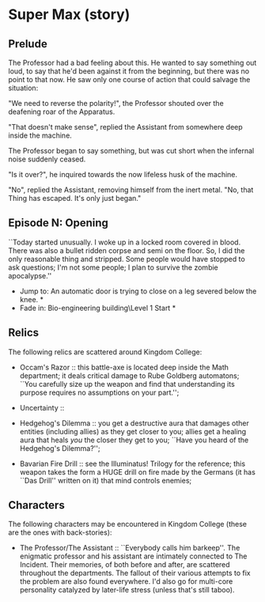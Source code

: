 Super Max (story)
=================

Prelude
-------

The Professor had a bad feeling about this.  He wanted to say
something out loud, to say that he'd been against it from the
beginning, but there was no point to that now.  He saw only one course
of action that could salvage the situation:

"We need to reverse the polarity!", the Professor shouted over the
deafening roar of the Apparatus.

"That doesn't make sense", replied the Assistant from somewhere deep
inside the machine.

The Professor began to say something, but was cut short when the
infernal noise suddenly ceased.

"Is it over?", he inquired towards the now lifeless husk of the
machine.

"No", replied the Assistant, removing himself from the inert metal.
"No, that Thing has escaped.  It's only just began."

Episode N: Opening
------------------

``Today started unusually.  I woke up in a locked room covered in
blood.  There was also a bullet ridden corpse and semi on the floor.
So, I did the only reasonable thing and stripped.  Some people would
have stopped to ask questions; I'm not some people; I plan to survive
the zombie apocalypse.''

* Jump to: An automatic door is trying to close on a leg severed below
  the knee. *
* Fade in: Bio-engineering building\\Level 1 Start *

Relics
------

The following relics are scattered around Kingdom College:

  - Occam's Razor :: this battle-axe is located deep inside the Math
                     department; it deals critical damage to Rube
                     Goldberg automatons; ``You carefully size up the
                     weapon and find that understanding its purpose
                     requires no assumptions on your part.'';

  - Uncertainty ::

  - Hedgehog's Dilemma :: you get a destructive aura that damages
                          other entities (including allies) as they
                          get closer to you; allies get a healing aura
                          that heals *you* the closer they get to you;
                          ``Have you heard of the Hedgehog's
                          Dilemma?'';

  - Bavarian Fire Drill :: see the Illuminatus! Trilogy for the
                           reference; this weapon takes the form a
                           HUGE drill on fire made by the Germans (it
                           has ``Das Drill'' written on it) that mind
                           controls enemies;

Characters
----------

The following characters may be encountered in Kingdom College (these
are the ones with back-stories):

  - The Professor/The Assistant :: ``Everybody calls him barkeep''.
       The enigmatic professor and his assistant are intimately
       connected to The Incident.  Their memories, of both before and
       after, are scattered throughout the departments.  The fallout
       of their various attempts to fix the problem are also found
       everywhere.  I'd also go for multi-core personality catalyzed
       by later-life stress (unless that's still taboo).
